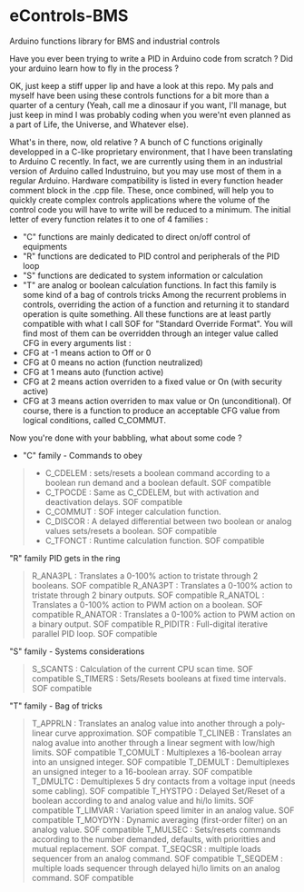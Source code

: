# eControls-BMS
Arduino functions library for BMS and industrial controls

Have you ever been trying to write a PID in Arduino code from scratch ? Did your arduino learn how to fly in the process ?

OK, just keep a stiff upper lip and have a look at this repo. My pals and myself have been using these controls functions for a bit more than a quarter of a century (Yeah, call me a dinosaur if you want, I'll manage, but just keep in mind I was probably coding when you were'nt even planned as a part of Life, the Universe, and Whatever else).

What's in there, now, old relative ?
A bunch of C functions originally developped in a C-like proprietary environment, that I have been translating to Arduino C recently. In fact, we are currently using them in an industrial version of Arduino called Industruino, but you may use most of them in a regular Arduino. Hardware compatibility is listed in every function header comment block in the .cpp file.
These, once combined, will help you to quickly create complex controls applications where the volume of the control code you will have to write will be reduced to a minimum.
The initial letter of every function relates it to one of 4 families :
- "C" functions are mainly dedicated to direct on/off control of equipments
- "R" functions are dedicated to PID control and peripherals of the PID loop
- "S" functions are dedicated to system information or calculation
- "T" are analog or boolean calculation functions. In fact this family is some kind of a bag of controls tricks
Among the recurrent problems in controls, overriding the action of a function and returning it to standard operation is quite something. All these functions are at least partly compatible with what I call SOF for "Standard Override Format".
You will find most of them can be overridden through an integer value called CFG in every arguments list : 
- CFG at -1 means action to Off or 0
- CFG at 0 means no action (function neutralized)
- CFG at 1 means auto (function active)
- CFG at 2 means action overriden to a fixed value or On (with security active)
- CFG at 3 means action overriden to max value or On (unconditional).
Of course, there is a function to produce an acceptable CFG value from logical conditions, called C_COMMUT.

Now you're done with your babbling, what about some code ?
- "C" family - Commands to obey
>- C_CDELEM : sets/resets a boolean command according to a boolean run demand and a boolean default. SOF compatible
>- C_TPOCDE : Same as C_CDELEM, but with activation and deactivation delays. SOF compatible
>- C_COMMUT : SOF integer calculation function.
>- C_DISCOR : A delayed differential between two boolean or analog values sets/resets a boolean. SOF compatible
>- C_TFONCT : Runtime calculation function. SOF compatible

"R" family  PID gets in the ring
> R_ANA3PL : Translates a 0-100% action to tristate through 2 booleans. SOF compatible
> R_ANA3PT : Translates a 0-100% action to tristate through 2 binary outputs. SOF compatible
> R_ANATOL : Translates a 0-100% action to PWM action on a boolean. SOF compatible
> R_ANATOR : Translates a 0-100% action to PWM action on a binary output. SOF compatible
> R_PIDITR : Full-digital iterative parallel PID loop. SOF compatible

"S" family - Systems considerations
> S_SCANTS : Calculation of the current CPU scan time. SOF compatible
> S_TIMERS : Sets/Resets booleans at fixed time intervals. SOF compatible

"T" family - Bag of tricks
> T_APPRLN : Translates an analog value into another through a poly-linear curve approximation. SOF compatible
> T_CLINEB : Translates an nalog avalue into another through a linear segment with low/high limits. SOF compatible
> T_COMULT : Multiplexes a 16-boolean array into an unsigned integer. SOF compatible
> T_DEMULT : Demultiplexes an unsigned integer to a 16-boolean array. SOF compatible
> T_DMULTC : Demultiplexes 5 dry contacts from a voltage input (needs some cabling). SOF compatible
> T_HYSTPO : Delayed Set/Reset of a boolean according to and analog value and hi/lo limits. SOF compatible
> T_LIMVAR : Variation speed limiter in an analog value. SOF compatible 
> T_MOYDYN : Dynamic averaging (first-order filter) on an analog value. SOF compatible
> T_MULSEC : Sets/resets commands according to the number demanded, defaults, with prioritties and mutual replacement. SOF compat.
> T_SEQCSR : multiple loads sequencer from an analog command. SOF compatible
> T_SEQDEM : multiple loads sequencer through delayed hi/lo limits on an analog command. SOF compatible
